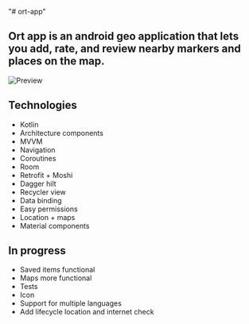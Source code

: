 "# ort-app" 
## Ort app is an android geo application that lets you add, rate, and review nearby markers and places on the map.
![Preview](https://media.giphy.com/media/2uLd4BLYIRkC5eATvR/giphy.gif)
## Technologies
 * Kotlin
 * Architecture components
 * MVVM
 * Navigation
 * Coroutines
 * Room
 * Retrofit + Moshi
 * Dagger hilt
 * Recycler view
 * Data binding
 * Easy permissions
 * Location + maps
 * Material components

## In progress
 * Saved items functional
 * Maps more functional
 * Tests
 * Icon
 * Support for multiple languages
 * Add lifecycle location and internet check
